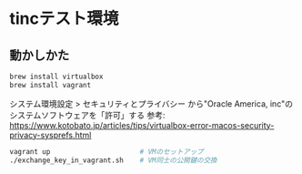 # tincテスト環境

## 動かしかた

```sh
brew install virtualbox
brew install vagrant
```

システム環境設定 > セキュリティとプライバシー から"Oracle America, inc"のシステムソフトウェアを「許可」する
参考: https://www.kotobato.jp/articles/tips/virtualbox-error-macos-security-privacy-sysprefs.html

```sh
vagrant up                      # VMのセットアップ
./exchange_key_in_vagrant.sh    # VM同士の公開鍵の交換

```
